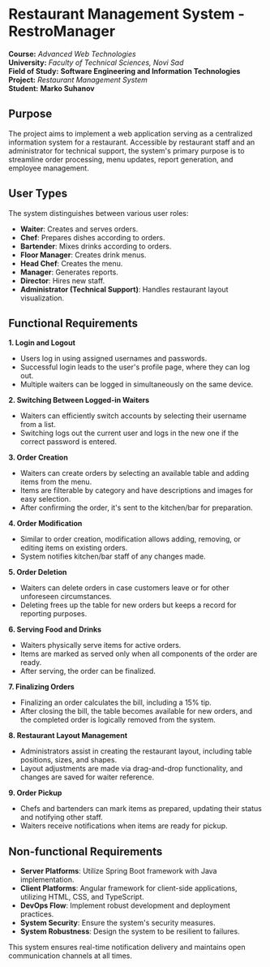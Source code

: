 # Restaurant Management System - RestroManager

**Course:** *Advanced Web Technologies*  
**University:** _Faculty of Technical Sciences, Novi Sad_  
**Field of Study:** **Software Engineering and Information Technologies**  
**Project:** *Restaurant Management System*  
**Student:** __Marko Suhanov__  

## Purpose
The project aims to implement a web application serving as a centralized information system for a restaurant. Accessible by restaurant staff and an administrator for technical support, the system's primary purpose is to streamline order processing, menu updates, report generation, and employee management.

## User Types
The system distinguishes between various user roles:
- **Waiter**: Creates and serves orders.
- **Chef**: Prepares dishes according to orders.
- **Bartender**: Mixes drinks according to orders.
- **Floor Manager**: Creates drink menus.
- **Head Chef**: Creates the menu.
- **Manager**: Generates reports.
- **Director**: Hires new staff.
- **Administrator (Technical Support)**: Handles restaurant layout visualization.

## Functional Requirements

**1. Login and Logout**
- Users log in using assigned usernames and passwords.
- Successful login leads to the user's profile page, where they can log out.
- Multiple waiters can be logged in simultaneously on the same device.

**2. Switching Between Logged-in Waiters**
- Waiters can efficiently switch accounts by selecting their username from a list.
- Switching logs out the current user and logs in the new one if the correct password is entered.

**3. Order Creation**
- Waiters can create orders by selecting an available table and adding items from the menu.
- Items are filterable by category and have descriptions and images for easy selection.
- After confirming the order, it's sent to the kitchen/bar for preparation.

**4. Order Modification**
- Similar to order creation, modification allows adding, removing, or editing items on existing orders.
- System notifies kitchen/bar staff of any changes made.

**5. Order Deletion**
- Waiters can delete orders in case customers leave or for other unforeseen circumstances.
- Deleting frees up the table for new orders but keeps a record for reporting purposes.

**6. Serving Food and Drinks**
- Waiters physically serve items for active orders.
- Items are marked as served only when all components of the order are ready.
- After serving, the order can be finalized.

**7. Finalizing Orders**
- Finalizing an order calculates the bill, including a 15% tip.
- After closing the bill, the table becomes available for new orders, and the completed order is logically removed from the system.

**8. Restaurant Layout Management**
- Administrators assist in creating the restaurant layout, including table positions, sizes, and shapes.
- Layout adjustments are made via drag-and-drop functionality, and changes are saved for waiter reference.

**9. Order Pickup**
- Chefs and bartenders can mark items as prepared, updating their status and notifying other staff.
- Waiters receive notifications when items are ready for pickup.

## Non-functional Requirements
- **Server Platforms**: Utilize Spring Boot framework with Java implementation.
- **Client Platforms**: Angular framework for client-side applications, utilizing HTML, CSS, and TypeScript.
- **DevOps Flow**: Implement robust development and deployment practices.
- **System Security**: Ensure the system's security measures.
- **System Robustness**: Design the system to be resilient to failures.

This system ensures real-time notification delivery and maintains open communication channels at all times.
